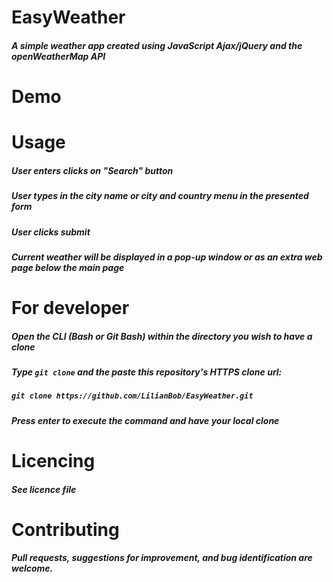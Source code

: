 # EasyWeather
 ##### A simple weather app created using JavaScript Ajax/jQuery and the openWeatherMap API
 
# Demo

# Usage
 ##### User enters clicks on "Search" button
 ##### User types in the city name or city and country menu in the presented form
 ##### User clicks submit
 ##### Current weather will be displayed in a pop-up window or as an extra web page below the main page
 
 # For developer
 ##### Open the CLI (Bash or Git Bash) within the directory you wish to have a clone
 ##### Type  `git clone` and the paste this repository's HTTPS clone url:
 ##### `git clone https://github.com/LilianBob/EasyWeather.git`
 ##### Press enter to execute the command and have your local clone
 
 # Licencing
 ##### See licence file
 
 # Contributing
 ##### Pull requests, suggestions for improvement, and bug identification are welcome.
